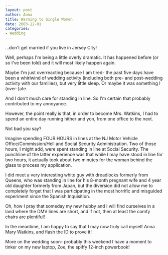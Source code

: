 ```yaml
--- 
layout: post
author: Anna
title: Warning to Single Women
date: 2003-12-01
categories: 
- Wedding
---
```


...don't get married if you live in Jersey City!

Well, perhaps I'm being a little overly dramatic. It has happened before (or so I've been told) and it will most likely happen again.

Maybe I'm just overreacting because I am tired- the past five days have been a whirlwind of wedding activity (including both pre- and post-wedding activity with our families), but very little sleep. Or maybe it was something I (over-)ate.

And I don't much care for standing in line. So I'm certain that probably contributed to my annoyance.

However, the point really is that, in order to become Mrs. Watkins, I had to spend an entire day running hither and yon, from one office to the next.

Not bad you say?

Imagine spending FOUR HOURS in lines at the NJ Motor Vehicle Office/Commission/Hell and Social Security Administration. Two of those hours, I might add, were spent standing in line at Social Security. The punchline of the latter experience was that while I may have stood in line for two hours, it actually took about two minutes for the woman behind the glass to process my application.

I did meet a very interesting white guy with dreadlocks formerly from Queens, who was standing in line for his 8-month pregnant wife and 4 year old daughter formerly from Japan, but the diversion did not allow me to completely forget that I was participating in the most horrific and misguided experiment since the Spanish Inquisition.

Oh, how I pray that someday my new hubby and I will find ourselves in a land where the DMV lines are short, and if not, then at least the comfy chairs are plentiful!

In the meantime, I am happy to say that I may now truly call myself Anna Mary Watkins, and flash the ID to prove it!

More on the wedding soon- probably this weekend I have a moment to tinker on my new laptop, Zoe, the spiffy 12-inch powerbook!
